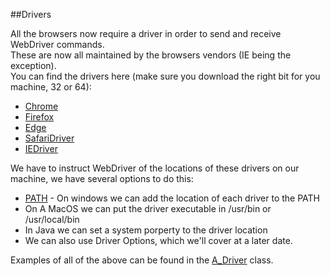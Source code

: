 ##Drivers

All the browsers now require a driver in order to send and receive WebDriver commands.<br>
These are now all maintained by the browsers vendors (IE being the exception). <br>
You can find the drivers here (make sure you download the right bit for you machine, 32 or 64):
 * [Chrome](https://sites.google.com/a/chromium.org/chromedriver/downloads)
 * [Firefox](https://github.com/mozilla/geckodriver/releases)
 * [Edge](https://developer.microsoft.com/en-us/microsoft-edge/tools/webdriver/)
 * [SafariDriver](https://developer.apple.com/library/content/releasenotes/General/WhatsNewInSafari/Articles/Safari_10_0.html#//apple_ref/doc/uid/TP40014305-CH11-SW31)
 * [IEDriver](https://github.com/SeleniumHQ/selenium/wiki/InternetExplorerDriver)

 We have to instruct WebDriver of the locations of these drivers on our machine, we have several options to do this:
 * [PATH](https://stackoverflow.com/questions/44272416/how-to-add-a-folder-to-path-environment-variable-in-windows-10-with-screensho) - On windows we can add the location of each driver to the PATH
 * On A MacOS we can put the driver executable in /usr/bin or /usr/local/bin
 * In Java we can set a system porperty to the driver location
 * We can also use Driver Options, which we'll cover at a later date.
 
 Examples of all of the above can be found in the [A_Driver](https://github.com/FriendlyTester/Selenium-WebDriver-Examples/blob/master/java/src/test/java/drivers/A_Driver.java) class.
